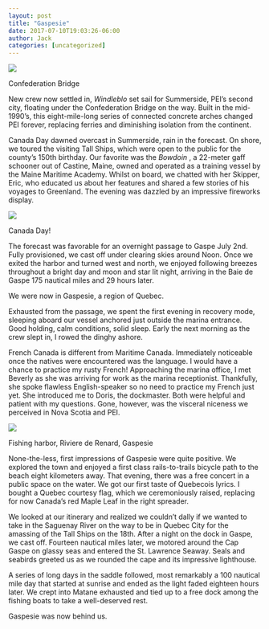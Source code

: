 ```yaml
---
layout: post
title: "Gaspesie"
date: 2017-07-10T19:03:26-06:00
author: Jack
categories: [uncategorized]
---
```


[![](http://windleblo.com/wp-content/uploads/2017/07/IMG_3875-300x225.jpg)](/wp-content/uploads/2017/07/IMG_3875.jpg)

Confederation Bridge

New crew now settled in, _Windleblo_ set sail for Summerside, PEI’s second city, floating under the Confederation Bridge on the way. Built in the mid-1990’s, this eight-mile-long series of connected concrete arches changed PEI forever, replacing ferries and diminishing isolation from the continent.

Canada Day dawned overcast in Summerside, rain in the forecast. On shore, we toured the visiting Tall Ships, which were open to the public for the county’s 150th birthday. Our favorite was the _Bowdoin_ , a 22-meter gaff schooner out of Castine, Maine, owned and operated as a training vessel by the Maine Maritime Academy. Whilst on board, we chatted with her Skipper, Eric, who educated us about her features and shared a few stories of his voyages to Greenland. The evening was dazzled by an impressive fireworks display.

[![](http://windleblo.com/wp-content/uploads/2017/07/IMG_3926-e1499734075407-225x300.jpg)](/wp-content/uploads/2017/07/IMG_3926-e1499734075407.jpg)

Canada Day!

The forecast was favorable for an overnight passage to Gaspe July 2nd. Fully provisioned, we cast off under clearing skies around Noon. Once we exited the harbor and turned west and north, we enjoyed following breezes throughout a bright day and moon and star lit night, arriving in the Baie de Gaspe 175 nautical miles and 29 hours later.

We were now in Gaspesie, a region of Quebec.

Exhausted from the passage, we spent the first evening in recovery mode, sleeping aboard our vessel anchored just outside the marina entrance. Good holding, calm conditions, solid sleep. Early the next morning as the crew slept in, I rowed the dinghy ashore.

French Canada is different from Maritime Canada. Immediately noticeable once the natives were encountered was the language. I would have a chance to practice my rusty French! Approaching the marina office, I met Beverly as she was arriving for work as the marina receptionist. Thankfully, she spoke flawless English-speaker so no need to practice my French just yet. She introduced me to Doris, the dockmaster. Both were helpful and patient with my questions. Gone, however, was the visceral niceness we perceived in Nova Scotia and PEI.

[![](http://windleblo.com/wp-content/uploads/2017/07/IMG_3955-300x225.jpg)](/wp-content/uploads/2017/07/IMG_3955.jpg)

Fishing harbor, Riviere de Renard, Gaspesie

None-the-less, first impressions of Gaspesie were quite positive. We explored the town and enjoyed a first class rails-to-trails bicycle path to the beach eight kilometers away. That evening, there was a free concert in a public space on the water. We got our first taste of Quebecois lyrics. I bought a Quebec courtesy flag, which we ceremoniously raised, replacing for now Canada’s red Maple Leaf in the right spreader.

We looked at our itinerary and realized we couldn’t dally if we wanted to take in the Saguenay River on the way to be in Quebec City for the amassing of the Tall Ships on the 18th. After a night on the dock in Gaspe, we cast off. Fourteen nautical miles later, we motored around the Cap Gaspe on glassy seas and entered the St. Lawrence Seaway. Seals and seabirds greeted us as we rounded the cape and its impressive lighthouse.

A series of long days in the saddle followed, most remarkably a 100 nautical mile day that started at sunrise and ended as the light faded eighteen hours later. We crept into Matane exhausted and tied up to a free dock among the fishing boats to take a well-deserved rest.

Gaspesie was now behind us.